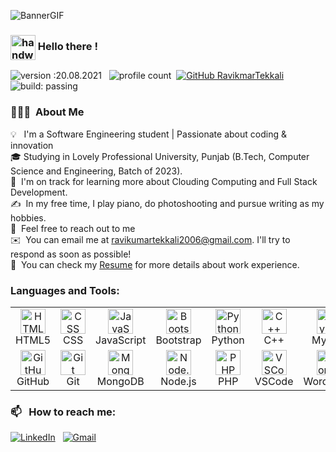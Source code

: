![BannerGIF](https://github.com/ravi-kumar-t/ravi-kumar-t/assets/149192758/c2c91dee-f249-435a-aec2-6189337ffc51)

### <img alt="handwavegif" src="https://raw.githubusercontent.com/Tarikul-Islam-Anik/Animated-Fluent-Emojis/master/Emojis/Hand%20gestures/Waving%20Hand.png" width='40' align="center"/> Hello there !
![version :20.08.2021](https://img.shields.io/badge/version-20.08.2021-informational) &nbsp;
![profile count](https://komarev.com/ghpvc/?username=ravi-kumar-t&color=red)&nbsp;
[![GitHub RavikmarTekkali](https://img.shields.io/github/followers/ravi-kumar-t?label=follow&style=social)](https://github.com/ravi-kumar-t)&nbsp;
![build: passing](https://img.shields.io/badge/build-passing-success)
### 👨🏻‍💻 &nbsp;About Me

💡 &nbsp; I'm a Software Engineering student | Passionate about coding & innovation \
🎓&nbsp;Studying in Lovely Professional University, Punjab (B.Tech, Computer Science and Engineering, Batch of 2023).\
🌱 &nbsp;I'm on track for learning more about Clouding Computing and Full Stack Development.\
✍️ &nbsp;In my free time, I play piano, do photoshooting and pursue writing as my hobbies.\
💬 &nbsp;Feel free to reach out to me\
✉️ &nbsp;You can email me at ravikumartekkali2006@gmail.com. I'll try to respond as soon as possible!\
📄 &nbsp;You can check my [Resume](https://docs.google.com/document/d/1l3YhpvqUTpqB7vWYwI7IYD4fVTf_T7yM/edit?usp=drive_link&ouid=104671894653097926659&rtpof=true&sd=true) for more details about work experience.


<h3 align="left">Languages and Tools:</h3>

<table align="center">
  <tr>
    <td align="center" width="96">
      <img src="https://skillicons.dev/icons?i=html" width="40" height="40" alt="HTML5" />
      <br>HTML5
    </td>
    <td align="center" width="96">
      <img src="https://skillicons.dev/icons?i=css" width="40" height="40" alt="CSS" />
      <br>CSS
    </td>
    <td align="center" width="96">
      <img src="https://techstack-generator.vercel.app/js-icon.svg" width="40" height="40" alt="JavaScript" />
      <br>JavaScript
    </td>
    <td align="center" width="96">
      <img src="https://skillicons.dev/icons?i=bootstrap" width="40" height="40" alt="Bootstrap" />
      <br>Bootstrap
    </td>
    <td align="center" width="96">
      <img src="https://techstack-generator.vercel.app/python-icon.svg" width="40" height="40" alt="Python" />
      <br>Python
    </td>
    <td align="center" width="96">
      <img src="https://techstack-generator.vercel.app/cpp-icon.svg" width="40" height="40" alt="C++" />
      <br>C++
    </td>
    <td align="center" width="96">
      <img src="https://techstack-generator.vercel.app/mysql-icon.svg" width="40" height="40" alt="MySQL" />
      <br>MySQL
    </td>
    <td align="center" width="96">
      <img src="https://skillicons.dev/icons?i=c" width="40" height="40" alt="C" />
      <br>C
    </td>
  </tr>
  <tr>
    <td align="center" width="96">
      <img src="https://techstack-generator.vercel.app/github-icon.svg" width="40" height="40" alt="GitHub" />
      <br>GitHub
    </td>
    <td align="center" width="96">
      <img src="https://user-images.githubusercontent.com/25181517/192108372-f71d70ac-7ae6-4c0d-8395-51d8870c2ef0.png" width="40" height="40" alt="Git" />
      <br>Git
    </td>
    <td align="center" width="96">
      <img src="https://skillicons.dev/icons?i=mongodb" width="40" height="40" alt="MongoDB" />
      <br>MongoDB
    </td>
    <td align="center" width="96">
      <img src="https://skillicons.dev/icons?i=nodejs" width="40" height="40" alt="Node.js" />
      <br>Node.js
    </td>
    <td align="center" width="96">
      <img src="https://skillicons.dev/icons?i=php" width="40" height="40" alt="PHP" />
      <br>PHP
    </td>
    <td align="center" width="96">
      <img src="https://skillicons.dev/icons?i=vscode" width="40" height="40" alt="VSCode" />
      <br>VSCode
    </td>
    <td align="center" width="96">
      <img src="https://skillicons.dev/icons?i=wordpress" width="40" height="40" alt="WordPress" />
      <br>WordPress
    </td>
    <td align="center" width="96">
      <img src="https://skillicons.dev/icons?i=arduino" width="40" height="40" alt="Arduino" />
      <br>Arduino
    </td>
    <td align="center" width="96">
      <img src="https://skillicons.dev/icons?i=postman" width="40" height="40" alt="Postman" />
      <br>Postman
    </td>
  </tr>
</table>


### 📫 &nbsp; How to reach me:


<a href="https://www.linkedin.com/in/ravikumar-tekkali/"><img alt="LinkedIn" src="https://img.shields.io/badge/linkedin%20-%230077B5.svg?&style=flat&logo=linkedin&logoColor=white"/></a> &nbsp;
<a href="mailto:ravikumartekkali2006@gmail.com"><img alt="Gmail" src="https://img.shields.io/badge/Gmail-D14836?style=flat&logo=gmail&logoColor=white" /></a> &nbsp;

<!--
**ravi-kumar-t/RavikumarTekkali** is a ✨ _special_ ✨ repository because its `README.md` (this file) appears on your GitHub profile.

Here are some ideas to get you started:

- 🔭 I’m currently working on ...
- 🌱 I’m currently learning ...
- 👯 I’m looking to collaborate on ...
- 🤔 I’m looking for help with ...
- 💬 Ask me about ...
- 📫 How to reach me: ...
- 😄 Pronouns: ...
- ⚡ Fun fact: ...
-->
